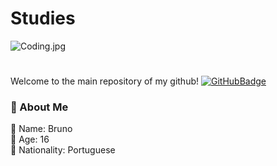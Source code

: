 # Studies
![Coding.jpg](https://blog.netzee.com.br/wp-content/uploads/2017/10/blog-netzee-principais-linguagens-de-programacao-usadas-na-criacao-de-um-site-980x490.png)
#
Welcome to the main repository of my github! [![GitHubBadge](https://img.shields.io/badge/GitHub.io-Neztle-ff63c1?style=flat-square)](https://gist.github.com/Neztle)

### 📌 About Me
📍 Name: Bruno<br>
📍 Age: 16 <br>
📍 Nationality: Portuguese<br>

